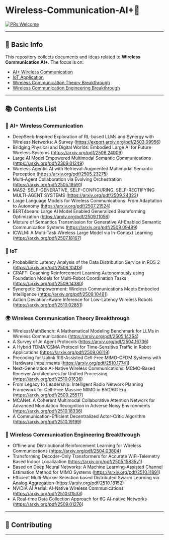# Wireless-Communication-AI+🤖

[![PRs Welcome](https://img.shields.io/badge/PRs-welcome-brightgreen.svg)]()
<!--[![Awesome](https://awesome.re/badge.svg)](https://awesome.re)-->

---

## 📌 Basic Info

This repository collects documents and ideas related to **Wireless Communication AI+**. The focus is on:

- [AI+ Wireless Communication](#-AI+-Wireless-Communication)
- [IoT Application](#-IoT)
- [Wireless Communication Theory Breakthrough](#-Wireless-Communication-Theory-Breakthrough)
- [Wireless Communication Engineering Breakthrough](#-Wireless-Communication-Engineering-Breakthrough) 

---

## 📚 Contents List


### 🧠 AI+ Wireless Communication
- DeepSeek-Inspired Exploration of RL-based LLMs and Synergy with Wireless Networks: A Survey (https://export.arxiv.org/pdf/2503.09956)
- Bridging Physical and Digital Worlds: Embodied Large AI for Future Wireless Systems (https://arxiv.org/pdf/2506.24009)
- Large AI Model Empowered Multimodal Semantic Communications (https://arxiv.org/pdf/2309.01249)
- Wireless Agentic AI with Retrieval-Augmented Multimodal Semantic Perception (https://arxiv.org/pdf/2505.23275)
- Multi-Agent Collaboration via Evolving Orchestration (https://arxiv.org/pdf/2505.19591)
- MAS2: SELF-GENERATIVE, SELF-CONFIGURING, SELF-RECTIFYING MULTI-AGENT SYSTEMS (https://arxiv.org/pdf/2509.24323)
- Large Language Models for Wireless Communications: From Adaptation to Autonomy (https://arxiv.org/pdf/2507.21524)
- BERT4beam: Large AI Model Enabled Generalized Beamforming Optimization (https://arxiv.org/pdf/2509.11056)
-  Mixture of Semantics Transmission for Generative AI-Enabled Semantic Communication Systems (https://arxiv.org/pdf/2509.09499)
-  ICWLM: A Multi-Task Wireless Large Model via In-Context Learning (https://arxiv.org/pdf/2507.18167)
  
### 🔁 IoT
- Probabilistic Latency Analysis of the Data Distribution Service in ROS 2 (https://arxiv.org/pdf/2508.10413)
- CRAFT: Coaching Reinforcement Learning Autonomously using Foundation Models for Multi-Robot Coordination Tasks (https://arxiv.org/pdf/2509.14380)
- Synergetic Empowerment: Wireless Communications Meets Embodied Intelligence (https://arxiv.org/pdf/2509.10481)
- Action Deviation-Aware Inference for Low-Latency Wireless Robots (https://arxiv.org/pdf/2510.02851)

### 🌍 Wireless Communication Theory Breakthrough
- WirelessMathBench: A Mathematical Modeling Benchmark for LLMs in Wireless Communications (https://arxiv.org/pdf/2505.14354)
- A Survey of AI Agent Protocols (https://arxiv.org/pdf/2504.16736)
- A Hybrid TDMA/CSMA Protocol for Time-Sensitive Traffic in Robot Applications (https://arxiv.org/pdf/2509.06119)
- Precoding for Uplink RIS-Assisted Cell-Free MIMO-OFDM Systems with Hardware Impairments (https://arxiv.org/pdf/2510.17741)
- Next-Generation AI-Native Wireless Communications: MCMC-Based Receiver Architectures for Unified Processing (https://arxiv.org/pdf/2510.01636)
- From Legacy to Leadership: Intelligent Radio Network Planning Framework for Cell-Free Massive MIMO in B5G/6G Era (https://arxiv.org/pdf/2509.25517)
- MCANet: A Coherent Multimodal Collaborative Attention Network for Advanced Modulation Recognition in Adverse Noisy Environments (https://arxiv.org/pdf/2510.18336)
- A Communication-Efficient Decentralized Actor-Critic Algorithm (https://arxiv.org/pdf/2510.19199)
 
### 🦾 Wireless Communication Engineering Breakthrough
- Offline and Distributional Reinforcement Learning for Wireless Communications (https://arxiv.org/pdf/2504.03804)
- Transforming Decoder-Only Transformers for Accurate WiFi-Telemetry Based Indoor Localization (https://arxiv.org/pdf/2505.15835v1)
- Based on Deep Neural Networks: A Machine Learning-Assisted Channel Estimation Method for MIMO Systems (https://arxiv.org/pdf/2510.11891)
- Efficient Multi-Worker Selection based Distributed Swarm Learning via Analog Aggregation (https://arxiv.org/pdf/2510.18152)
- NVIDIA AI Aerial: AI-Native Wireless Communications (https://arxiv.org/pdf/2510.01533)
- A Real-time Data Collection Approach for 6G AI-native Networks (https://arxiv.org/pdf/2509.01276)


---

## 🙋 Contributing


---
